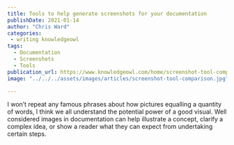 ```yaml
---
title: Tools to help generate screenshots for your documentation
publishDate: 2021-01-14
author: "Chris Ward"
categories:
 - writing knowledgeowl
tags:
  - Documentation
  - Screenshots
  - Tools
publication_url: https://www.knowledgeowl.com/home/screenshot-tool-comparison
image: "../../../assets/images/articles/screenshot-tool-comparison.jpg"

---
```


I won’t repeat any famous phrases about how pictures equalling a quantity of words, I think we all understand the potential power of a good visual. Well considered images in documentation can help illustrate a concept, clarify a complex idea, or show a reader what they can expect from undertaking certain steps.
